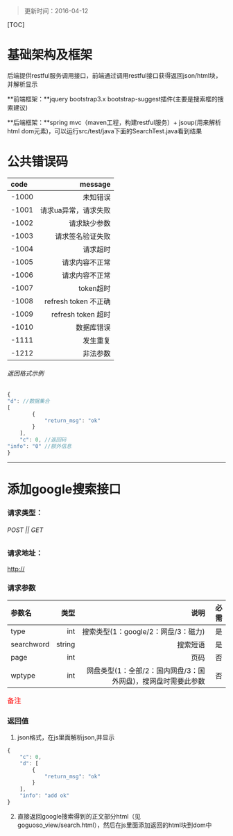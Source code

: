 > 更新时间：2016-04-12

[TOC]
# 基础架构及框架
后端提供restful服务调用接口，前端通过调用restful接口获得返回json/html块，并解析显示

**前端框架：**jquery bootstrap3.x bootstrap-suggest插件(主要是搜索框的搜索建议)

**后端框架：**spring mvc（maven工程，构建restful服务）+ jsoup(用来解析html dom元素)，可以运行src/test/java下面的SearchTest.java看到结果
# 公共错误码
| code		| message |
| :-------- | --------:|
| -1000		|   未知错误	|
| -1001		|   请求ua异常，请求失败|
| -1002 	|   请求缺少参数|
| -1003 	|   请求签名验证失败|
| -1004 	|   请求超时|
| -1005 	|   请求内容不正常  |
| -1006 	|   请求内容不正常  |
| -1007 	|   token超时 |
| -1008 	|   refresh token 不正确|
| -1009 	|   refresh token 超时 |
| -1010 	|   数据库错误 |
| -1111 	|   发生重复  |
| -1212 	|   非法参数  |

###### 返回格式示例
```javascript
{
"d": //数据集合
[
        {
            "return_msg": "ok"
        }
    ],
    "c": 0, //返回码
"info": "0" //额外信息
}
```
---

# 添加google搜索接口
### 请求类型：
###### POST || GET

### 请求地址：
<a href="http://"
target="_blank">http://</a>

### 请求参数

| 参数名 	| 类型	 |	说明	  |	必需	|
| :-------- | --------:|--------:|--------:|
|	type	|int	| 搜索类型(1：google/2：网盘/3：磁力) |	是		|
|	searchword 	|string	| 搜索短语 |	是		|
|	page	|int	| 页码 |	否		|
|	wptype	|int	| 网盘类型(1：全部/2：国内网盘/3：国外网盘)，搜网盘时需要此参数 |	否		|
<font color='red' style='font-size:12pt'>备注</font>

### 返回值
1. json格式，在js里面解析json,并显示
```js
{
    "c": 0,
    "d": [
        {
            "return_msg": "ok"
        }
    ],
    "info": "add ok"
}
```
2. 直接返回google搜索得到的正文部分html（见goguoso_view/search.html），然后在js里面添加返回的html块到dom中

